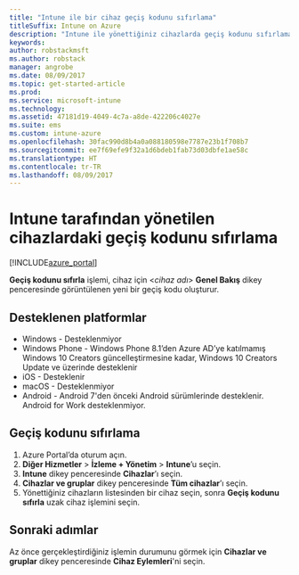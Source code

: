 ```yaml
---
title: "Intune ile bir cihaz geçiş kodunu sıfırlama"
titleSuffix: Intune on Azure
description: "Intune ile yönettiğiniz cihazlarda geçiş kodunu sıfırlama hakkında bilgi edinin.\""
keywords: 
author: robstackmsft
ms.author: robstack
manager: angrobe
ms.date: 08/09/2017
ms.topic: get-started-article
ms.prod: 
ms.service: microsoft-intune
ms.technology: 
ms.assetid: 47181d19-4049-4c7a-a8de-422206c4027e
ms.suite: ems
ms.custom: intune-azure
ms.openlocfilehash: 30fac990d8b4a0a088180598e7787e23b1f708b7
ms.sourcegitcommit: ee7f69efe9f32a1d6bdeb1fab73d03dbfe1ae58c
ms.translationtype: HT
ms.contentlocale: tr-TR
ms.lasthandoff: 08/09/2017
---
```

# <a name="reset-the-passcode-on-intune-managed-devices"></a>Intune tarafından yönetilen cihazlardaki geçiş kodunu sıfırlama


[!INCLUDE[azure_portal](./includes/azure_portal.md)]

**Geçiş kodunu sıfırla** işlemi, cihaz için <*cihaz adı*> **Genel Bakış** dikey penceresinde görüntülenen yeni bir geçiş kodu oluşturur.

## <a name="supported-platforms"></a>Desteklenen platformlar

- Windows - Desteklenmiyor
- Windows Phone - Windows Phone 8.1’den Azure AD’ye katılmamış Windows 10 Creators güncelleştirmesine kadar, Windows 10 Creators Update ve üzerinde desteklenir
- iOS - Desteklenir
- macOS - Desteklenmiyor
- Android - Android 7'den önceki Android sürümlerinde desteklenir. Android for Work desteklenmiyor.

## <a name="how-to-reset-a-passcode"></a>Geçiş kodunu sıfırlama

1. Azure Portal’da oturum açın.
2. **Diğer Hizmetler** > **İzleme + Yönetim** > **Intune**’u seçin.
3. **Intune** dikey penceresinde **Cihazlar**’ı seçin.
4. **Cihazlar ve gruplar** dikey penceresinde **Tüm cihazlar**’ı seçin.
5. Yönettiğiniz cihazların listesinden bir cihaz seçin, sonra **Geçiş kodunu sıfırla** uzak cihaz işlemini seçin.

## <a name="next-steps"></a>Sonraki adımlar

Az önce gerçekleştirdiğiniz işlemin durumunu görmek için **Cihazlar ve gruplar** dikey penceresinde **Cihaz Eylemleri**'ni seçin.
